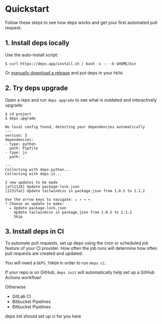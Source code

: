 # Quickstart

Follow these steps to see how deps works and get your first automated pull request.

## 1. Install deps locally

Use the auto-install script:

```console
$ curl https://deps.app/install.sh | bash -s -- -b $HOME/bin
```

Or [manually download a release](https://github.com/dropseed/deps/releases) and put deps in your `PATH`.

## 2. Try deps upgrade

Open a repo and run `deps upgrade` to see what is outdated and interactively upgrade:

```console
$ cd project
$ deps upgrade

No local config found, detecting your dependencies automatically
---
version: 3
dependencies:
- type: python
  path: Pipfile
- type: js
  path: .

---
Collecting with deps-python...
Collecting with deps-js...

2 new updates to be made
[a711128] Update package-lock.json
[2231fa2] Update tailwindcss in package.json from 1.0.5 to 1.1.2

Use the arrow keys to navigate: ↓ ↑ → ←
? Choose an update to make:
  ▸ Update package-lock.json
    Update tailwindcss in package.json from 1.0.5 to 1.1.2
    Skip
```

## 3. Install deps in CI

To automate pull requests, set up deps using the cron or scheduled job feature of your CI provider.
How often the job runs will determine how often pull requests are created and updated.

You will need a `DEPS_TOKEN` in order to run `deps ci`.

If your repo is on GitHub, `deps init` will automatically help set up a GitHub Actions workflow!

Otherwise

- GitLab CI
- Bitbucket Pipelines
- Bitbucket Pipelines


deps init should set up ci for you here
